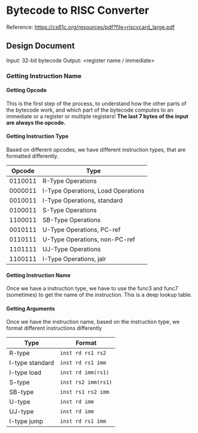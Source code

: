 # Bytecode to RISC Converter

Reference: https://cs61c.org/resources/pdf?file=riscvcard_large.pdf

## Design Document
Input: 32-bit bytecode
Output: <instruction name> <register name> <register name / immediate>

### Getting Instruction Name

#### Getting Opcode
This is the first step of the process, to understand how the other parts of the bytecode work, and which part of the bytecode computes to an immediate or a register or multiple registers! **The last 7 bytes of the input are always the opcode.**

#### Getting Instruction Type
Based on different opcodes, we have different instruction types, that are formatted differently. 

| Opcode | Type |
| -------| ------ |
| 0110011 | R-Type Operations | 
| 0000011 | I-Type Operations, Load Operations | 
| 0010011 | I-Type Operations, standard | 
| 0100011 | S-Type Operations | 
| 1100011 | SB-Type Operations | 
| 0010111 | U-Type Operations, PC-ref | 
| 0110111 | U-Type Operations, non-PC-ref | 
| 1101111 | UJ-Type Operations | 
| 1100111 | I-Type Operations, jalr | 



#### Getting Instruction Name
Once we have a instruction type, we have to use the func3 and func7 (sometimes) to get the name of the instruction. This is a deep lookup table.

#### Getting Arguments
Once we have the instruction name, based on the instruction type, we format different instructions differently

| Type | Format | 
| ----- | ------ |
| R-type | `inst rd rs1 rs2` | 
| I-type standard | `inst rd rs1 imm` | 
| I-type load | `inst rd imm(rs1)` |
| S-type | `inst rs2 imm(rs1)` |
| SB-type | `inst rs1 rs2 imm` | 
| U-type | `inst rd imm` |
| UJ-type | `inst rd imm` | 
| I-type jump | `inst rd rs1 imm` | 